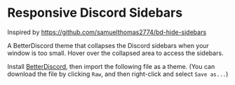 # Responsive Discord Sidebars

Inspired by https://github.com/samuelthomas2774/bd-hide-sidebars

A BetterDiscord theme that collapses the Discord sidebars when your window is too small. Hover over the collapsed area to access the sidebars.

Install [BetterDiscord](https://betterdiscord.app/), then import the following file as a theme. (You can download the file by clicking `Raw`, and then right-click and select `Save as...`)